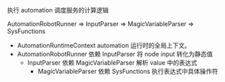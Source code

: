 执行 automation 调度服务的计算逻辑


AutomationRobotRunner => InputParser => MagicVariableParser => SysFunctions

+ AutomationRuntimeContext automation 运行时的全局上下文。
+ AutomationRobotRunner 依赖 InputParser 将 node input 转化为静态值
  + InputParser 依赖 MagicVariableParser 解析 value 中的表达式
    + MagicVariableParser 依赖 SysFunctions 执行表达式中具体操作符